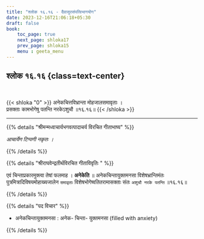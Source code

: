 ```yaml
---
title: "श्लोक १६.१६ - दैवासुरसंपत्विभागयोग"
date: 2023-12-16T21:06:18+05:30
draft: false
book:
    toc_page: true
    next_page: shloka17
    prev_page: shloka15
    menu : geeta_menu
---
```




## श्लोक १६.१६ {class=text-center}

<br/>

{{< shloka  "0"  >}}
अनेकचित्तविभ्रान्ता मोहजालसमावृताः ।  
प्रसक्ताः कामभोगेषु पतन्ति नरकेऽशुचौ ॥१६.१६॥
{{< /shloka >}}

---


{{% details "श्रीमन्मध्वाचार्यभगवत्पादाचर्य विरचित  गीताभाष्य" %}}

*आचार्येण टिप्पणी नकृतः ।*

{{% /details %}}



{{% details "श्रीराघवेन्द्रतीर्थविरचित गीताविवृतिः " %}}

एवं चिन्ताप्रकारमुक्त्वा तेषां फलमाह । **अनेकेति** ॥ 
अनेकचिन्तायुक्तमनसा विशेषभ्रान्तिमंतः 
पुत्रमित्रादिविषयमोहाख्यजालेन `समावृताः` विशेषभोगेष्वतितरामासक्ताः संतः `अशुचौ नरके पतन्ति` ॥१६.१६॥

{{% /details %}}



{{% details "पद विचार" %}}

- अनेकचिन्तायुक्तमनसा : अनेक- चिन्ता- युक्तमनसा (filled with anxiety)

{{% /details %}}
